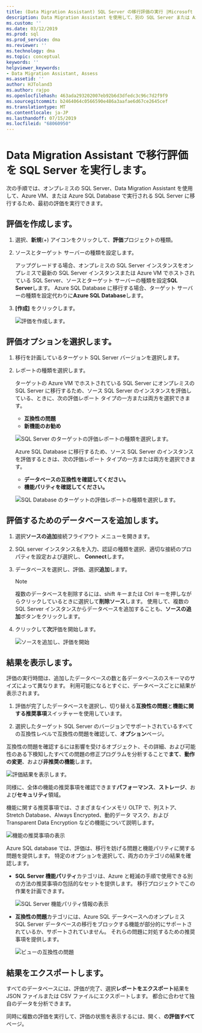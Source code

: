 ```yaml
---
title: (Data Migration Assistant) SQL Server の移行評価の実行 |Microsoft Docs
description: Data Migration Assistant を使用して、別の SQL Server または Azure SQL Database に移行する前に、オンプレミスの SQL Server を評価する方法について説明します
ms.custom: ''
ms.date: 03/12/2019
ms.prod: sql
ms.prod_service: dma
ms.reviewer: ''
ms.technology: dma
ms.topic: conceptual
keywords: ''
helpviewer_keywords:
- Data Migration Assistant, Assess
ms.assetid: ''
author: HJToland3
ms.author: rajpo
ms.openlocfilehash: 463ada293202007eb92b6d3dfedc3c96c7d2f9f9
ms.sourcegitcommit: b2464064c0566590e486a3aafae6d67ce2645cef
ms.translationtype: MT
ms.contentlocale: ja-JP
ms.lasthandoff: 07/15/2019
ms.locfileid: "68060950"
---
```

# <a name="perform-a-sql-server-migration-assessment-with-data-migration-assistant"></a>Data Migration Assistant で移行評価を SQL Server を実行します。

次の手順では、オンプレミスの SQL Server、Data Migration Assistant を使用して、Azure VM、または Azure SQL Database で実行される SQL Server に移行するため、最初の評価を実行できます。

## <a name="create-an-assessment"></a>評価を作成します。

1.  選択、**新規**(+) アイコンをクリックして、**評価**プロジェクトの種類。

2.  ソースとターゲット サーバーの種類を設定します。

    アップグレードする場合、オンプレミスの SQL Server インスタンスをオンプレミスで最新の SQL Server インスタンスまたは Azure VM でホストされている SQL Server、ソースとターゲット サーバーの種類を設定**SQL Server**します。 Azure SQL Database に移行する場合、ターゲット サーバーの種類を設定代わりに**Azure SQL Database**します。

3.  **[作成]** をクリックします。

    ![評価を作成します。](../dma/media/NewAssessment.png)

## <a name="choose-assessment-options"></a>評価オプションを選択します。

1. 移行を計画しているターゲット SQL Server バージョンを選択します。

2. レポートの種類を選択します。

   ターゲットの Azure VM でホストされている SQL Server にオンプレミスの SQL Server に移行するため、ソース SQL Server のインスタンスを評価している、ときに、次の評価レポート タイプの一方または両方を選択できます。

    -   **互換性の問題**
    -   **新機能のお勧め**

    ![SQL Server のターゲットの評価レポートの種類を選択します。](../dma/media/AssessmentTypes.png)

   Azure SQL Database に移行するため、ソース SQL Server のインスタンスを評価するときは、次の評価レポート タイプの一方または両方を選択できます。

    -   **データベースの互換性を確認してください。**
    -   **機能パリティを確認してください。**

    ![SQL Database のターゲットの評価レポートの種類を選択します。](../dma/media/AssessmentTypes_Azure.png)

## <a name="add-databases-to-assess"></a>評価するためのデータベースを追加します。

1.  選択**ソースの追加**接続フライアウト メニューを開きます。

2.  SQL server インスタンス名を入力、認証の種類を選択、適切な接続のプロパティを設定および選択し、 **Connect**します。

3.  データベースを選択し、評価、選択**追加**します。

    > [!NOTE] 
    > 複数のデータベースを削除するには、shift キーまたは Ctrl キーを押しながらクリックしているときに選択して**削除ソース**します。 使用して、複数の SQL Server インスタンスからデータベースを追加することも、**ソースの追加**ボタンをクリックします。

4.  クリックして**次**評価を開始します。

    ![ソースを追加し、評価を開始](../dma/media/SelectDatabase.png)

## <a name="view-results"></a>結果を表示します。

評価の実行時間は、追加したデータベースの数と各データベースのスキーマのサイズによって異なります。 利用可能になるとすぐに、データベースごとに結果が表示されます。

1.  評価が完了したデータベースを選択し、切り替える**互換性の問題**と**機能に関する推奨事項**スイッチャーを使用しています。

2.  選択したターゲット SQL Server のバージョンでサポートされているすべての互換性レベルで互換性の問題を確認して、**オプション**ページ。

互換性の問題を確認するには影響を受けるオブジェクト、その詳細、および可能性のある下検知したすべての問題の修正プログラムを分析することで**まて**、**動作の変更**、および**非推奨の機能**します。

![評価結果を表示します。](../dma/media/ReviewResults.png)

同様に、全体の機能の推奨事項を確認できます**パフォーマンス**、**ストレージ**、および**セキュリティ**領域。

機能に関する推奨事項では、さまざまなインメモリ OLTP で、列ストア、Stretch Database、Always Encrypted、動的データ マスク、および Transparent Data Encryption などの機能について説明します。

![機能の推奨事項の表示](../dma/media/FeatureRecommendations.png)

Azure SQL database では、評価は、移行を妨げる問題と機能パリティに関する問題を提供します。 特定のオプションを選択して、両方のカテゴリの結果を確認します。

- **SQL Server 機能パリティ**カテゴリは、Azure と軽減の手順で使用できる別の方法の推奨事項の包括的なセットを提供します。 移行プロジェクトでこの作業を計画できます。

  ![SQL Server 機能パリティ情報の表示](../dma/media/SQLFeatureParity.png)

- **互換性の問題**カテゴリには、Azure SQL データベースへのオンプレミス SQL Server データベースの移行をブロックする機能が部分的にサポートされているか、サポートされていません。 それらの問題に対処するための推奨事項を提供します。

  ![ビューの互換性の問題](../dma/media/CompatibilityIssues.png)

## <a name="export-results"></a>結果をエクスポートします。

すべてのデータベースには、評価が完了、選択**レポートをエクスポート**結果を JSON ファイルまたは CSV ファイルにエクスポートします。 都合に合わせて独自のデータを分析できます。

同時に複数の評価を実行して、評価の状態を表示するには、開く、**の評価すべて**ページ。
